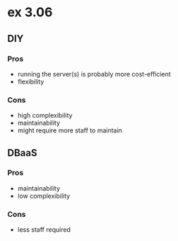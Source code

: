 # **ex 3.06**

## **DIY**
### **Pros**
- running the server(s) is probably more cost-efficient
- flexibility

### **Cons**
- high complexibility
- maintainability
- might require more staff to maintain


## **DBaaS**
### **Pros**
- maintainability
- low complexibility

### **Cons**
- less staff required
